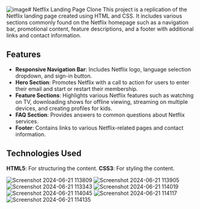 ![image](https://github.com/aiswaryanr/Netflix_Landing_Page_Clone/assets/133225093/d93396f7-6d50-4fbd-a9ed-21945879d529)#  Netflix Landing Page Clone
This project is a replication of the Netflix landing page created using HTML and CSS. It includes various sections commonly found on the Netflix homepage such as a navigation bar, promotional content, feature descriptions, and a footer with additional links and contact information.

## Features
- **Responsive Navigation Bar**: Includes Netflix logo, language selection dropdown, and sign-in button.
- **Hero Section**: Promotes Netflix with a call to action for users to enter their email and start or restart their membership.
- **Feature Sections**: Highlights various Netflix features such as watching on TV, downloading shows for offline viewing, streaming on multiple devices, and creating profiles for kids.
- **FAQ Section**: Provides answers to common questions about Netflix services.
- **Footer**: Contains links to various Netflix-related pages and contact information.

## Technologies Used
**HTML5**: For structuring the content.
**CSS3**: For styling the content.



![Screenshot 2024-06-21 113809](https://github.com/aiswaryanr/Netflix_Landing_Page_Clone/assets/133225093/f8a6a0b3-7610-4e69-8f5e-7bfcbbeef99d)
![Screenshot 2024-06-21 113905](https://github.com/aiswaryanr/Netflix_Landing_Page_Clone/assets/133225093/7007cca6-73d6-42e9-9938-45095e3cc608)
![Screenshot 2024-06-21 113343](https://github.com/aiswaryanr/Netflix_Landing_Page_Clone/assets/133225093/2ec4df02-0b15-423f-acfa-f56afa31581c)
![Screenshot 2024-06-21 114019](https://github.com/aiswaryanr/Netflix_Landing_Page_Clone/assets/133225093/10c1d3c4-eece-4d87-8c8d-b37be252e2bc)
![Screenshot 2024-06-21 114045](https://github.com/aiswaryanr/Netflix_Landing_Page_Clone/assets/133225093/6b85075d-1525-4995-aa8d-865fd861a7c3)
![Screenshot 2024-06-21 114117](https://github.com/aiswaryanr/Netflix_Landing_Page_Clone/assets/133225093/8d9e5157-ff3d-4d32-9db7-843ad9f8a0db)
![Screenshot 2024-06-21 114135](https://github.com/aiswaryanr/Netflix_Landing_Page_Clone/assets/133225093/9060ffdc-4308-440b-83d4-1edfe9200b7b)
